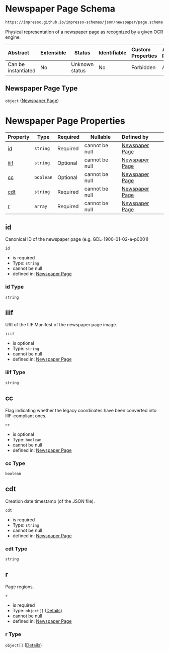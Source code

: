 # Newspaper Page Schema

```txt
https://impresso.github.io/impresso-schemas/json/newspaper/page.schema.json
```

Physical representation of a newspaper page as recognized by a given OCR engine.


| Abstract            | Extensible | Status         | Identifiable | Custom Properties | Additional Properties | Access Restrictions | Defined In                                                         |
| :------------------ | ---------- | -------------- | ------------ | :---------------- | --------------------- | ------------------- | ------------------------------------------------------------------ |
| Can be instantiated | No         | Unknown status | No           | Forbidden         | Allowed               | none                | [page.schema.json](../out/page.schema.json "open original schema") |

## Newspaper Page Type

`object` ([Newspaper Page](page.md))

# Newspaper Page Properties

| Property      | Type      | Required | Nullable       | Defined by                                                                                                                                    |
| :------------ | --------- | -------- | -------------- | :-------------------------------------------------------------------------------------------------------------------------------------------- |
| [id](#id)     | `string`  | Required | cannot be null | [Newspaper Page](page-properties-id.md "https&#x3A;//impresso.github.io/impresso-schemas/json/newspaper/page.schema.json#/properties/id")     |
| [iiif](#iiif) | `string`  | Optional | cannot be null | [Newspaper Page](page-properties-iiif.md "https&#x3A;//impresso.github.io/impresso-schemas/json/newspaper/page.schema.json#/properties/iiif") |
| [cc](#cc)     | `boolean` | Optional | cannot be null | [Newspaper Page](page-properties-cc.md "https&#x3A;//impresso.github.io/impresso-schemas/json/newspaper/page.schema.json#/properties/cc")     |
| [cdt](#cdt)   | `string`  | Required | cannot be null | [Newspaper Page](page-properties-cdt.md "https&#x3A;//impresso.github.io/impresso-schemas/json/newspaper/page.schema.json#/properties/cdt")   |
| [r](#r)       | `array`   | Required | cannot be null | [Newspaper Page](page-properties-r.md "https&#x3A;//impresso.github.io/impresso-schemas/json/newspaper/page.schema.json#/properties/r")       |

## id

Canonical ID of the newspaper page (e.g. GDL-1900-01-02-a-p0001)


`id`

-   is required
-   Type: `string`
-   cannot be null
-   defined in: [Newspaper Page](page-properties-id.md "https&#x3A;//impresso.github.io/impresso-schemas/json/newspaper/page.schema.json#/properties/id")

### id Type

`string`

## iiif

URI of the IIIF Manifest of the newspaper page image.


`iiif`

-   is optional
-   Type: `string`
-   cannot be null
-   defined in: [Newspaper Page](page-properties-iiif.md "https&#x3A;//impresso.github.io/impresso-schemas/json/newspaper/page.schema.json#/properties/iiif")

### iiif Type

`string`

## cc

Flag indicating whether the legacy coordinates have been converted into IIIF-compliant ones.


`cc`

-   is optional
-   Type: `boolean`
-   cannot be null
-   defined in: [Newspaper Page](page-properties-cc.md "https&#x3A;//impresso.github.io/impresso-schemas/json/newspaper/page.schema.json#/properties/cc")

### cc Type

`boolean`

## cdt

Creation date timestamp (of the JSON file).


`cdt`

-   is required
-   Type: `string`
-   cannot be null
-   defined in: [Newspaper Page](page-properties-cdt.md "https&#x3A;//impresso.github.io/impresso-schemas/json/newspaper/page.schema.json#/properties/cdt")

### cdt Type

`string`

## r

Page regions.


`r`

-   is required
-   Type: `object[]` ([Details](page-properties-r-items.md))
-   cannot be null
-   defined in: [Newspaper Page](page-properties-r.md "https&#x3A;//impresso.github.io/impresso-schemas/json/newspaper/page.schema.json#/properties/r")

### r Type

`object[]` ([Details](page-properties-r-items.md))
